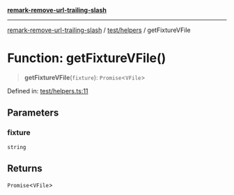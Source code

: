 [**remark-remove-url-trailing-slash**](../../../README.md)

***

[remark-remove-url-trailing-slash](../../../README.md) / [test/helpers](../README.md) / getFixtureVFile

# Function: getFixtureVFile()

> **getFixtureVFile**(`fixture`): `Promise`\<`VFile`\>

Defined in: [test/helpers.ts:11](https://github.com/Xunnamius/unified-utils/blob/cb7fc64dac3d9c7f331f6a8a6d41a910a5dc8019/packages/remark-remove-url-trailing-slash/test/helpers.ts#L11)

## Parameters

### fixture

`string`

## Returns

`Promise`\<`VFile`\>
